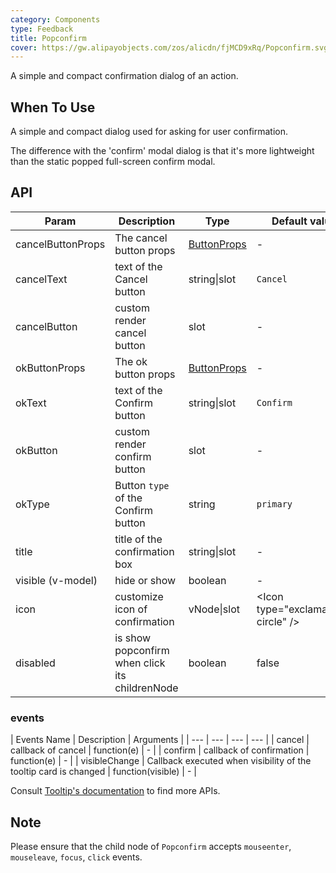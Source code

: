 ```yaml
---
category: Components
type: Feedback
title: Popconfirm
cover: https://gw.alipayobjects.com/zos/alicdn/fjMCD9xRq/Popconfirm.svg
---
```


A simple and compact confirmation dialog of an action.

## When To Use

A simple and compact dialog used for asking for user confirmation.

The difference with the 'confirm' modal dialog is that it's more lightweight than the static popped full-screen confirm modal.

## API

| Param | Description | Type | Default value | Version |
| --- | --- | --- | --- | --- |
| cancelButtonProps | The cancel button props | [ButtonProps](/components/button/#API) | - |
| cancelText | text of the Cancel button | string\|slot | `Cancel` |  |
| cancelButton | custom render cancel button | slot | - | 3.0 |
| okButtonProps | The ok button props | [ButtonProps](/components/button/#API) | - |
| okText | text of the Confirm button | string\|slot | `Confirm` |  |
| okButton | custom render confirm button | slot | - | 3.0 |
| okType | Button `type` of the Confirm button | string | `primary` |  |
| title | title of the confirmation box | string\|slot | - |  |
| visible (v-model) | hide or show | boolean | - |  |
| icon | customize icon of confirmation | vNode\|slot | &lt;Icon type="exclamation-circle" /&gt; |  |
| disabled | is show popconfirm when click its childrenNode | boolean | false |  |

### events

| Events Name | Description | Arguments |
| --- | --- | --- | --- |
| cancel | callback of cancel | function(e) | - |
| confirm | callback of confirmation | function(e) | - |
| visibleChange | Callback executed when visibility of the tooltip card is changed | function(visible) | - |

Consult [Tooltip's documentation](/components/tooltip/#API) to find more APIs.

## Note

Please ensure that the child node of `Popconfirm` accepts `mouseenter`, `mouseleave`, `focus`, `click` events.

